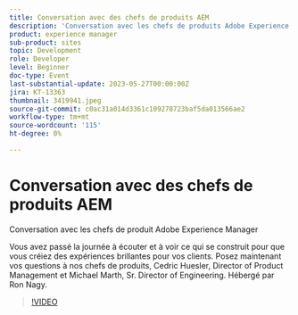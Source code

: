 ```yaml
---
title: Conversation avec des chefs de produits AEM
description: 'Conversation avec les chefs de produits Adobe Experience Manager : vous avez passé la journée à entendre et à voir ce qui se construit pour vous afin de créer des expériences brillantes pour vos clients. Posez maintenant vos questions à nos chefs de produits, Cedric Huesler, Director of Product Management et Michael Marth, Sr. Director of Engineering. Hébergé par Ron Nagy.'
product: experience manager
sub-product: sites
topic: Development
role: Developer
level: Beginner
doc-type: Event
last-substantial-update: 2023-05-27T00:00:00Z
jira: KT-13363
thumbnail: 3419941.jpeg
source-git-commit: c0ac31a014d3361c109278723baf5da013566ae2
workflow-type: tm+mt
source-wordcount: '115'
ht-degree: 0%

---
```



# Conversation avec des chefs de produits AEM

Conversation avec les chefs de produit Adobe Experience Manager

Vous avez passé la journée à écouter et à voir ce qui se construit pour que vous créiez des expériences brillantes pour vos clients. Posez maintenant vos questions à nos chefs de produits, Cedric Huesler, Director of Product Management et Michael Marth, Sr. Director of Engineering. Hébergé par Ron Nagy.

>[!VIDEO](https://video.tv.adobe.com/v/3419941/?learn=on)
